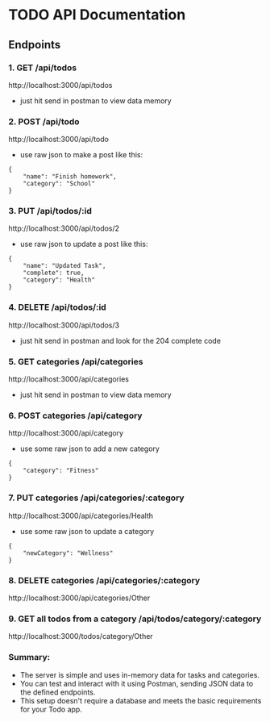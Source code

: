 # TODO API Documentation

## Endpoints

### 1. GET /api/todos
http://localhost:3000/api/todos
- just hit send in postman to view data memory 

### 2. POST /api/todo
http://localhost:3000/api/todo
- use raw json to make a post like this:
```
{
    "name": "Finish homework",
    "category": "School"
}
```

### 3. PUT /api/todos/:id
http://localhost:3000/api/todos/2
- use raw json to update a post like this:
```
{
    "name": "Updated Task",
    "complete": true,
    "category": "Health"
}
```

### 4. DELETE /api/todos/:id
http://localhost:3000/api/todos/3
- just hit send in postman and look for the 204 complete code

### 5. GET categories /api/categories
http://localhost:3000/api/categories
- just hit send in postman to view data memory 

### 6. POST categories /api/category
http://localhost:3000/api/category
- use some raw json to add a new category
```
{
    "category": "Fitness"
}
```

### 7. PUT categories /api/categories/:category
http://localhost:3000/api/categories/Health
- use some raw json to update a category
```
{
    "newCategory": "Wellness"
}
```

### 8. DELETE categories /api/categories/:category
http://localhost:3000/api/categories/Other

### 9. GET all todos from a category /api/todos/category/:category
http://localhost:3000/todos/category/Other

### **Summary:**

- The server is simple and uses in-memory data for tasks and categories.
- You can test and interact with it using Postman, sending JSON data to the defined endpoints.
- This setup doesn't require a database and meets the basic requirements for your Todo app.

